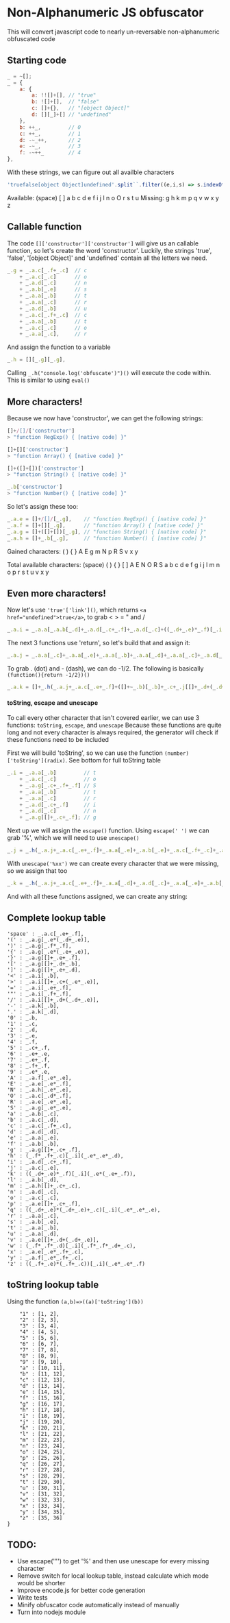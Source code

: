 # Non-Alphanumeric JS obfuscator
This will convert javascript code to nearly un-reversable non-alphanumeric obfuscated code

## Starting code
```javascript
_ = ~[];
_ = {
    a: {
		a: !![]+[], // "true"
		b: ![]+[],  // "false"
		c: []+{},   // "[object Object]"
		d: [][_]+[] // "undefined"
	},
    b: ++_,         // 0
    c: ++_,         // 1
    d: -~_++,       // 2
    e: -~_,         // 3
    f: -~++_        // 4
},
```

With these strings, we can figure out all availble characters
```javascript
'truefalse[object Object]undefined'.split``.filter((e,i,s) => s.indexOf(e) === i).sort((a, b) => a.localeCompare(b));
```

Available: (space) [ ] a b c d e f i j l n o O r s t u
Missing: g h k m p q v w x y z

## Callable function
The code `[]['constructor']['constructor']` will give us an callable function, so let's create the word 'constructor'. Luckily, the strings 'true', 'false', '[object Object]' and 'undefined' contain all the letters we need.
```javascript
_.g = _.a.c[_.f+_.c]  // c
    + _.a.c[_.c]      // o
    + _.a.d[_.c]      // n
    + _.a.b[_.e]      // s
    + _.a.a[_.b]      // t
    + _.a.a[_.c]      // r
    + _.a.d[_.b]      // u
    + _.a.c[_.f+_.c]  // c
    + _.a.a[_.b]      // t
    + _.a.c[_.c]      // o
    + _.a.a[_.c],     // r
```
And assign the function to a variable
```javascript
_.h = [][_.g][_.g],
```
Calling `_.h("console.log('obfuscate')")()` will execute the code within. This is similar to using `eval()`

## More characters!
Because we now have 'constructor', we can get the following strings:
```javascript
[]+/[]/['constructor']
> "function RegExp() { [native code] }"

[]+[]['constructor']
> "function Array() { [native code] }"

[]+([]+[])['constructor']
> "function String() { [native code] }"

_.b['constructor']
> "function Number() { [native code] }"
```

So let's assign these too:
```javascript
_.a.e = []+/[]/[_.g],    // "function RegExp() { [native code] }"
_.a.f = []+[][_.g],      // "function Array() { [native code] }"
_.a.g = []+([]+[])[_.g], // "function String() { [native code] }"
_.a.h = []+_.b[_.g],     // "function Number() { [native code] }"
```

Gained characters:
( ) { } A E g m N p R S v x y

Total available characters:
(space) ( ) { } [ ] A E N O R S a b c d e f g i j l m n o p r s t u v x y

## Even more characters!
Now let's use `'true'['link']()`, which returns `<a href="undefined">true</a>`, to grab < > = " and /
```javascript
_.a.i = _.a.a[_.a.b[_.d]+_.a.d[_.c+_.f]+_.a.d[_.c]+((_.d+_.e)*_.f)[_.i](_.e*(_.e+_.f))]()
```

The next 3 functions use 'return', so let's build that and assign it:
```javascript
_.a.j = _.a.a[_.c]+_.a.a[_.e]+_.a.a[_.b]+_.a.a[_.d]+_.a.a[_.c]+_.a.d[_.c];
```

To grab . (dot) and - (dash), we can do -1/2. The following is basically `(function(){return -1/2})()`
```javascript
_.a.k = []+_.h(_.a.j+_.a.c[_.e+_.f]+([]+~_.b)[_.b]+_.c+_.j[[]+_.d+(_.d+_.e)]+_.d)();
```

#### toString, escape and unescape
To call every other character that isn't covered earlier, we can use 3 functions: `toString`, `escape`, and `unescape`
Because these functions are quite long and not every character is always required, the generator will check if these functions need to be included

First we will build 'toString', so we can use the function `(number)['toString'](radix)`. See bottom for full toString table
```javascript
_.i = _.a.a[_.b]         // t
    + _.a.c[_.c]         // o
    + _.a.g[_.c+_.f+_.f] // S
    + _.a.a[_.b]         // t
    + _.a.a[_.c]         // r
    + _.a.d[_.c+_.f]     // i
    + _.a.d[_.c]         // n
    + _.a.g[[]+_.c+_.f]; // g
```

Next up we will assign the `escape()` function. Using `escape(' ')` we can grab '%', which we will need to use `unescape()`
```javascript
_.j = _.h(_.a.j+_.a.c[_.e+_.f]+_.a.a[_.e]+_.a.b[_.e]+_.a.c[_.f+_.c]+_.a.b[_.c]+_.a.e[[]+_.c+_.f]+_.a.a[_.e])();
```

With `unescape('%xx')` we can create every character that we were missing, so we assign that too
```javascript
_.k = _.h(_.a.j+_.a.c[_.e+_.f]+_.a.a[_.d]+_.a.d[_.c]+_.a.a[_.e]+_.a.b[_.e]+_.a.c[_.f+_.c]+_.a.b[_.c]+_.a.e[[]+_.c+_.f]+_.a.a[_.e])();
```

And with all these functions assigned, we can create any string:
## Complete lookup table
```
'space' : _.a.c[_.e+_.f],
'(' : _.a.g[_.e*(_.d+_.e)],
')' : _.a.g[_.f*_.f],
'{' : _.a.g[_.e*(_.e+_.e)],
'}' : _.a.g[[]+_.e+_.f],
'[' : _.a.g[[]+_.d+_.b],
']' : _.a.g[[]+_.e+_.d],
'<' : _.a.i[_.b],
'>' : _.a.i[[]+_.c+(_.e*_.e)],
'=' : _.a.i[_.e+_.f],
'"' : _.a.i[_.f+_.f],
'/' : _.a.i[[]+_.d+(_.d+_.e)],
'-' : _.a.k[_.b],
'.' : _.a.k[_.d],
'0' : _.b,
'1' : _.c,
'2' : _.d,
'3' : _.e,
'4' : _.f,
'5' : _.c+_.f,
'6' : _.e+_.e,
'7' : _.e+_.f,
'8' : _.f+_.f,
'9' : _.e*_.e,
'A' : _.a.f[_.e*_.e],
'E' : _.a.e[_.e*_.f],
'N' : _.a.h[_.e*_.e],
'O' : _.a.c[_.d*_.f],
'R' : _.a.e[_.e*_.e],
'S' : _.a.g[_.e*_.e],
'a' : _.a.b[_.c],
'b' : _.a.c[_.d],
'c' : _.a.c[_.f+_.c],
'd' : _.a.d[_.d],
'e' : _.a.a[_.e],
'f' : _.a.b[_.b],
'g' : _.a.g[[]+_.c+_.f],
'h' : (_.f*_.f+_.c)[_.i](_.e*_.e*_.d),
'i' : _.a.d[_.c+_.f],
'j' : _.a.c[_.e],
'k' : ((_.d+_.e)*_.f)[_.i](_.e*(_.e+_.f)),
'l' : _.a.b[_.d],
'm' : _.a.h[[]+_.c+_.c],
'n' : _.a.d[_.c],
'o' : _.a.c[_.c],
'p' : _.a.e[[]+_.c+_.f],
'q' : ((_.d+_.e)*(_.d+_.e)+_.c)[_.i](_.e*_.e*_.e),
'r' : _.a.a[_.c],
's' : _.a.b[_.e],
't' : _.a.a[_.b],
'u' : _.a.a[_.d],
'v' : _.a.e[[]+_.d+(_.d+_.e)],
'w' : (_.f*_.f*_.d)[_.i](_.f*_.f*_.d+_.c),
'x' : _.a.e[_.e*_.f+_.c],
'y' : _.a.f[_.e*_.f+_.c],
'z' : ((_.f+_.e)*(_.f+_.c))[_.i](_.e*_.e*_.f)
```

## toString lookup table
Using the function `(a,b)=>((a)['toString'](b))`
```{
	"1" : [1, 2],
	"2" : [2, 3],
	"3" : [3, 4],
	"4" : [4, 5],
	"5" : [5, 6],
	"6" : [6, 7],
	"7" : [7, 8],
	"8" : [8, 9],
	"9" : [9, 10],
	"a" : [10, 11],
	"b" : [11, 12],
	"c" : [12, 13],
	"d" : [13, 14],
	"e" : [14, 15],
	"f" : [15, 16],
	"g" : [16, 17],
	"h" : [17, 18],
	"i" : [18, 19],
	"j" : [19, 20],
	"k" : [20, 21],
	"l" : [21, 22],
	"m" : [22, 23],
	"n" : [23, 24],
	"o" : [24, 25],
	"p" : [25, 26],
	"q" : [26, 27],
	"r" : [27, 28],
	"s" : [28, 29],
	"t" : [29, 30],
	"u" : [30, 31],
	"v" : [31, 32],
	"w" : [32, 33],
	"x" : [33, 34],
	"y" : [34, 35],
	"z" : [35, 36]
}
```

## TODO:
* Use escape('"') to get '%' and then use unescape for every missing character
* Remove switch for local lookup table, instead calculate which mode would be shorter
* Improve encode.js for better code generation
* Write tests
* Minify obfuscator code automatically instead of manually
* Turn into nodejs module
